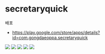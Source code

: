 # secretaryquick


배포
* https://play.google.com/store/apps/details?id=com.gongdaeoppa.secretaryquick

![](https://raw.githubusercontent.com/yeseung/secretaryquick/master/unnamed.webp)
![](https://raw.githubusercontent.com/yeseung/secretaryquick/master/unnamed%20(1).webp)
![](https://raw.githubusercontent.com/yeseung/secretaryquick/master/unnamed%20(2).webp)
![](https://raw.githubusercontent.com/yeseung/secretaryquick/master/unnamed%20(3).webp)
![](https://raw.githubusercontent.com/yeseung/secretaryquick/master/unnamed%20(4).webp)
